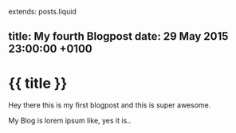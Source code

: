 extends: posts.liquid

title:   My fourth Blogpost
date:    29 May 2015 23:00:00 +0100
---
# {{ title }}

Hey there this is my first blogpost and this is super awesome.

My Blog is lorem ipsum like, yes it is..
